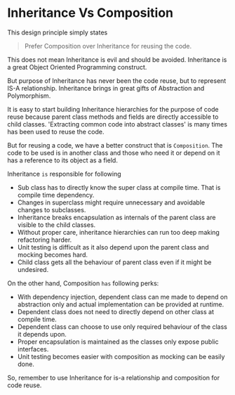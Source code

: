 # Inheritance Vs Composition
This design principle simply states 
> Prefer Composition over Inheritance for reusing the code.

This does not mean Inheritance is evil and should be avoided.
Inheritance is a great Object Oriented Programming construct.

But purpose of Inheritance has never been the code reuse, but to represent IS-A relationship.
Inheritance brings in great gifts of Abstraction and Polymorphism.

It is easy to start building Inheritance hierarchies for the purpose of code reuse because parent class methods and fields are directly accessible to child classes.
'Extracting common code into abstract classes' is many times has been used to reuse the code.

But for reusing a code, we have a better construct that is `Composition`.
The code to be used is in another class and those who need it or depend on it has a reference to its object as a field.

Inheritance `is` responsible for following
* Sub class has to directly know the super class at compile time. That is compile time dependency.
* Changes in superclass might require unnecessary and avoidable changes to subclasses.
* Inheritance breaks encapsulation as internals of the parent class are visible to the child classes.
* Without proper care, inheritance hierarchies can run too deep making refactoring harder.
* Unit testing is difficult as it also depend upon the parent class and mocking becomes hard.
* Child class gets all the behaviour of parent class even if it might be undesired. 

On the other hand, Composition `has` following perks:
* With dependency injection, dependent class can me made to depend on abstraction only and actual implementation can be provided at runtime.
* Dependent class does not need to directly depend on other class at compile time.
* Dependent class can choose to use only required behaviour of the class it depends upon.
* Proper encapsulation is maintained as the classes only expose public interfaces.
* Unit testing becomes easier with composition as mocking can be easily done.

So, remember to use Inheritance for is-a relationship and composition for code reuse. 